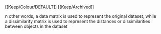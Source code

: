 [[Keep/Colour/DEFAULT]] [[Keep/Archived]] 

n other words, a data matrix is used to represent the original dataset, while a dissimilarity matrix is used to represent the distances or dissimilarities between objects in the dataset
